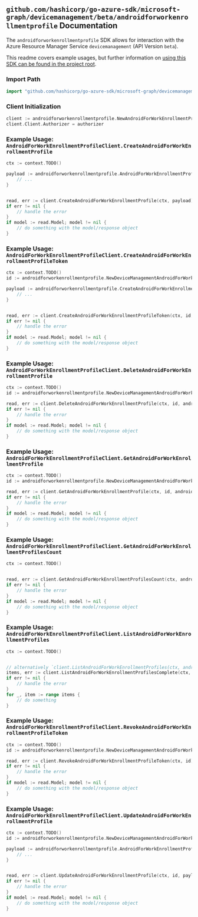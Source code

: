 
## `github.com/hashicorp/go-azure-sdk/microsoft-graph/devicemanagement/beta/androidforworkenrollmentprofile` Documentation

The `androidforworkenrollmentprofile` SDK allows for interaction with the Azure Resource Manager Service `devicemanagement` (API Version `beta`).

This readme covers example usages, but further information on [using this SDK can be found in the project root](https://github.com/hashicorp/go-azure-sdk/tree/main/docs).

### Import Path

```go
import "github.com/hashicorp/go-azure-sdk/microsoft-graph/devicemanagement/beta/androidforworkenrollmentprofile"
```


### Client Initialization

```go
client := androidforworkenrollmentprofile.NewAndroidForWorkEnrollmentProfileClientWithBaseURI("https://management.azure.com")
client.Client.Authorizer = authorizer
```


### Example Usage: `AndroidForWorkEnrollmentProfileClient.CreateAndroidForWorkEnrollmentProfile`

```go
ctx := context.TODO()

payload := androidforworkenrollmentprofile.AndroidForWorkEnrollmentProfile{
	// ...
}


read, err := client.CreateAndroidForWorkEnrollmentProfile(ctx, payload)
if err != nil {
	// handle the error
}
if model := read.Model; model != nil {
	// do something with the model/response object
}
```


### Example Usage: `AndroidForWorkEnrollmentProfileClient.CreateAndroidForWorkEnrollmentProfileToken`

```go
ctx := context.TODO()
id := androidforworkenrollmentprofile.NewDeviceManagementAndroidForWorkEnrollmentProfileID("androidForWorkEnrollmentProfileIdValue")

payload := androidforworkenrollmentprofile.CreateAndroidForWorkEnrollmentProfileTokenRequest{
	// ...
}


read, err := client.CreateAndroidForWorkEnrollmentProfileToken(ctx, id, payload)
if err != nil {
	// handle the error
}
if model := read.Model; model != nil {
	// do something with the model/response object
}
```


### Example Usage: `AndroidForWorkEnrollmentProfileClient.DeleteAndroidForWorkEnrollmentProfile`

```go
ctx := context.TODO()
id := androidforworkenrollmentprofile.NewDeviceManagementAndroidForWorkEnrollmentProfileID("androidForWorkEnrollmentProfileIdValue")

read, err := client.DeleteAndroidForWorkEnrollmentProfile(ctx, id, androidforworkenrollmentprofile.DefaultDeleteAndroidForWorkEnrollmentProfileOperationOptions())
if err != nil {
	// handle the error
}
if model := read.Model; model != nil {
	// do something with the model/response object
}
```


### Example Usage: `AndroidForWorkEnrollmentProfileClient.GetAndroidForWorkEnrollmentProfile`

```go
ctx := context.TODO()
id := androidforworkenrollmentprofile.NewDeviceManagementAndroidForWorkEnrollmentProfileID("androidForWorkEnrollmentProfileIdValue")

read, err := client.GetAndroidForWorkEnrollmentProfile(ctx, id, androidforworkenrollmentprofile.DefaultGetAndroidForWorkEnrollmentProfileOperationOptions())
if err != nil {
	// handle the error
}
if model := read.Model; model != nil {
	// do something with the model/response object
}
```


### Example Usage: `AndroidForWorkEnrollmentProfileClient.GetAndroidForWorkEnrollmentProfilesCount`

```go
ctx := context.TODO()


read, err := client.GetAndroidForWorkEnrollmentProfilesCount(ctx, androidforworkenrollmentprofile.DefaultGetAndroidForWorkEnrollmentProfilesCountOperationOptions())
if err != nil {
	// handle the error
}
if model := read.Model; model != nil {
	// do something with the model/response object
}
```


### Example Usage: `AndroidForWorkEnrollmentProfileClient.ListAndroidForWorkEnrollmentProfiles`

```go
ctx := context.TODO()


// alternatively `client.ListAndroidForWorkEnrollmentProfiles(ctx, androidforworkenrollmentprofile.DefaultListAndroidForWorkEnrollmentProfilesOperationOptions())` can be used to do batched pagination
items, err := client.ListAndroidForWorkEnrollmentProfilesComplete(ctx, androidforworkenrollmentprofile.DefaultListAndroidForWorkEnrollmentProfilesOperationOptions())
if err != nil {
	// handle the error
}
for _, item := range items {
	// do something
}
```


### Example Usage: `AndroidForWorkEnrollmentProfileClient.RevokeAndroidForWorkEnrollmentProfileToken`

```go
ctx := context.TODO()
id := androidforworkenrollmentprofile.NewDeviceManagementAndroidForWorkEnrollmentProfileID("androidForWorkEnrollmentProfileIdValue")

read, err := client.RevokeAndroidForWorkEnrollmentProfileToken(ctx, id)
if err != nil {
	// handle the error
}
if model := read.Model; model != nil {
	// do something with the model/response object
}
```


### Example Usage: `AndroidForWorkEnrollmentProfileClient.UpdateAndroidForWorkEnrollmentProfile`

```go
ctx := context.TODO()
id := androidforworkenrollmentprofile.NewDeviceManagementAndroidForWorkEnrollmentProfileID("androidForWorkEnrollmentProfileIdValue")

payload := androidforworkenrollmentprofile.AndroidForWorkEnrollmentProfile{
	// ...
}


read, err := client.UpdateAndroidForWorkEnrollmentProfile(ctx, id, payload)
if err != nil {
	// handle the error
}
if model := read.Model; model != nil {
	// do something with the model/response object
}
```
